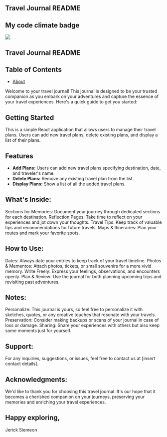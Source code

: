 ## Travel Journal README

## My code climate badge
<a href="https://codeclimate.com/github/Jerick0829/Cpan212-Project/maintainability"><img src="https://api.codeclimate.com/v1/badges/975b342c05161959f92d/maintainability" /></a>



## Travel Journal README


## Table of Contents

- [About](#about)

Welcome to your travel journal! This journal is designed to be your trusted companion as you embark on your adventures and capture the essence of your travel experiences. Here's a quick guide to get you started:

## Getting Started
This is a simple React application that allows users to manage their travel plans. Users can add new travel plans, delete existing plans, and display a list of their plans.

## Features

- **Add Plans:** Users can add new travel plans specifying destination, date, and traveler's name.
- **Delete Plans:** Remove any existing travel plan from the list.
- **Display Plans:** Show a list of all the added travel plans.

## What's Inside:
Sections for Memories: Document your journey through dedicated sections for each destination.
Reflection Pages: Take time to reflect on your experiences and jot down your thoughts.
Travel Tips: Keep track of valuable tips and recommendations for future travels.
Maps & Itineraries: Plan your routes and mark your favorite spots.

## How to Use:
Dates: Always date your entries to keep track of your travel timeline.
Photos & Mementos: Attach photos, tickets, or small souvenirs for a more vivid memory.
Write Freely: Express your feelings, observations, and encounters openly.
Plan & Review: Use the journal for both planning upcoming trips and revisiting past adventures.

## Notes:
Personalize: This journal is yours, so feel free to personalize it with sketches, quotes, or any creative touches that resonate with your travels.
Preservation: Consider making backups or scans of your journal in case of loss or damage.
Sharing: Share your experiences with others but also keep some moments just for yourself.

## Support:
For any inquiries, suggestions, or issues, feel free to contact us at [insert contact details].

## Acknowledgments:
We'd like to thank you for choosing this travel journal. It's our hope that it becomes a cherished companion on your journeys, preserving your memories and enriching your travel experiences.

## Happy exploring,
Jerick Siemeon
